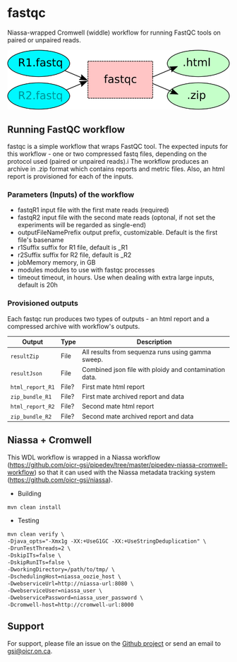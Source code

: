 # fastqc

Niassa-wrapped Cromwell (widdle) workflow for running FastQC tools on paired or unpaired reads.

![fastq flowchart](docs/fastqc-wf.png)

## Running FastQC workflow

fastqc is a simple workflow that wraps FastQC tool. The expected inputs for this workflow - one or two compressed fastq files, depending on the protocol used (paired or unpaired reads).i The workflow produces an archive in .zip format which contains reports and metric files. Also, an html report is provisioned for each of the inputs.

### Parameters (Inputs) of the workflow

- fastqR1               input file with the first mate reads (required)
- fastqR2               input file with the second mate reads (optonal, if not set the experiments will be regarded as single-end)
- outputFileNamePrefix  output prefix, customizable. Default is the first file's basename
- r1Suffix              suffix for R1 file, default is \_R1
- r2Suffix              suffix for R2 file, default is \_R2
- jobMemory             memory, in GB
- modules               modules to use with fastqc processes
- timeout               timeout, in hours. Use when dealing with extra large inputs, default is 20h

### Provisioned outputs
Each fastqc run produces two types of outputs - an html report and a compressed archive with workflow's outputs.

Output | Type | Description
---|---|---
`resultZip`|File|All results from sequenza runs using gamma sweep.
`resultJson`|File|Combined json file with ploidy and contamination data.
`html_report_R1`|File?|First mate html report
`zip_bundle_R1`|File?|First mate archived report and data
`html_report_R2`|File?|Second mate html report
`zip_bundle_R2`|File?|Second mate archived report and data

## Niassa + Cromwell

This WDL workflow is wrapped in a Niassa workflow (https://github.com/oicr-gsi/pipedev/tree/master/pipedev-niassa-cromwell-workflow) so that it can used with the Niassa metadata tracking system (https://github.com/oicr-gsi/niassa).

* Building
```
mvn clean install
```

* Testing
```
mvn clean verify \
-Djava_opts="-Xmx1g -XX:+UseG1GC -XX:+UseStringDeduplication" \
-DrunTestThreads=2 \
-DskipITs=false \
-DskipRunITs=false \
-DworkingDirectory=/path/to/tmp/ \
-DschedulingHost=niassa_oozie_host \
-DwebserviceUrl=http://niassa-url:8080 \
-DwebserviceUser=niassa_user \
-DwebservicePassword=niassa_user_password \
-Dcromwell-host=http://cromwell-url:8000
```

## Support

For support, please file an issue on the [Github project](https://github.com/oicr-gsi) or send an email to gsi@oicr.on.ca.

